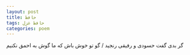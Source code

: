```yaml
---
layout: post
title: حافظ
tags: حافظ غزل
categories: poem
---
```


گر بدی گفت حسودی و رفیقی رنجید / گو تو خوش باش که ما گوش به احمق نکنیم
